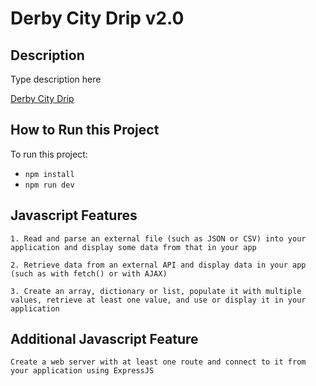 # Derby City Drip v2.0
## Description
Type description here

[Derby City Drip](https://github.com/istarlet/derby_city_drip)

## How to Run this Project

To run this project:

- `npm install` 
- `npm run dev` 

## Javascript Features
`1. Read and parse an external file (such as JSON or CSV) into your application and display some data from that in your app`
 
`2. Retrieve data from an external API and display data in your app (such as with fetch() or with AJAX)`

`3. Create an array, dictionary or list, populate it with multiple values, retrieve at least one value, and use or display it in your application`

## Additional Javascript Feature
`Create a web server with at least one route and connect to it from your application using ExpressJS`
